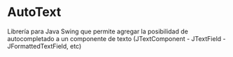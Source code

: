 AutoText
========

Librería para Java Swing que permite agregar la posibilidad de autocompletado a un componente de texto (JTextComponent - JTextField - JFormattedTextField, etc)
